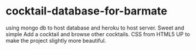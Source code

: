 # cocktail-database-for-barmate
using mongo db to host database and heroku to host server.
Sweet and simple
Add a cocktail and browse other cocktails. CSS from HTML5 UP to make the project slightly more beautiful.
